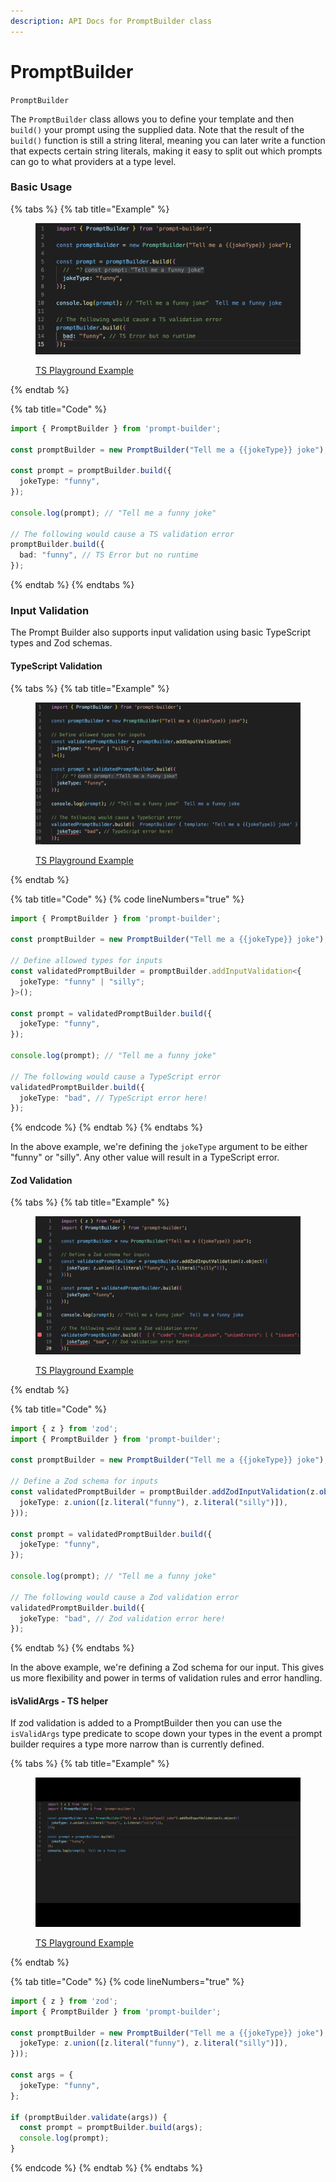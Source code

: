 ```yaml
---
description: API Docs for PromptBuilder class
---
```


# PromptBuilder

`PromptBuilder`

The `PromptBuilder` class allows you to define your template and then `build()` your prompt using the supplied data. Note that the result of the `build()` function is still a string literal, meaning you can later write a function that expects certain string literals, making it easy to split out which prompts can go to what providers at a type level.



### Basic Usage

{% tabs %}
{% tab title="Example" %}
<figure><img src=".gitbook/assets/image (4).png" alt=""><figcaption><p><a href="https://www.typescriptlang.org/play?#code/JYWwDg9gTgLgBAbzgBShcMBCBXYAbAEwFMo4BfOAMzRDgHIwawYBaAI10JLoG4AoPgGMIAOwDO8RumY58xUgF44IogHcUTLJ3kAKAEQAVInjxwQROAENECAFYQA1kQMBPMETIV7TvQEp+QqIScFIYcEqhMtokAHQccjoIfHBw3s5uRABccHqU2CIiLnoANHxk-gLC4hB4RDF4EADmOpEw-nAA9B05RiZmFtZ5BS6pjkR6Al1wBgAWFpQ1DarAIo1wqhDYhHCClthiA9MAynAAbpZ4wASWMMCicCRoUHytslxQcdqJyXBslgTZXL5QolTrdAwnACiUCev2w8BEEDgUHyt3MZX8QA">TS Playground Example</a></p></figcaption></figure>
{% endtab %}

{% tab title="Code" %}
```typescript
import { PromptBuilder } from 'prompt-builder';

const promptBuilder = new PromptBuilder("Tell me a {{jokeType}} joke");

const prompt = promptBuilder.build({
  jokeType: "funny",
});

console.log(prompt); // "Tell me a funny joke"

// The following would cause a TS validation error
promptBuilder.build({
  bad: "funny", // TS Error but no runtime
});
```
{% endtab %}
{% endtabs %}

### Input Validation

The Prompt Builder also supports input validation using basic TypeScript types and Zod schemas.

#### TypeScript Validation

{% tabs %}
{% tab title="Example" %}
<figure><img src=".gitbook/assets/image (1) (1).png" alt=""><figcaption><p><a href="https://tsplay.dev/mZvRKm">TS Playground Example</a></p></figcaption></figure>
{% endtab %}

{% tab title="Code" %}
{% code lineNumbers="true" %}
```ts
import { PromptBuilder } from 'prompt-builder';

const promptBuilder = new PromptBuilder("Tell me a {{jokeType}} joke");

// Define allowed types for inputs
const validatedPromptBuilder = promptBuilder.addInputValidation<{
  jokeType: "funny" | "silly";
}>();

const prompt = validatedPromptBuilder.build({
  jokeType: "funny",
});

console.log(prompt); // "Tell me a funny joke"

// The following would cause a TypeScript error
validatedPromptBuilder.build({
  jokeType: "bad", // TypeScript error here!
});
```
{% endcode %}
{% endtab %}
{% endtabs %}

In the above example, we're defining the `jokeType` argument to be either "funny" or "silly". Any other value will result in a TypeScript error.

#### Zod Validation

{% tabs %}
{% tab title="Example" %}
<figure><img src=".gitbook/assets/image.png" alt=""><figcaption><p><a href="https://tsplay.dev/mZvRKm">TS Playground Example</a></p></figcaption></figure>
{% endtab %}

{% tab title="Code" %}
```ts
import { z } from 'zod';
import { PromptBuilder } from 'prompt-builder';

const promptBuilder = new PromptBuilder("Tell me a {{jokeType}} joke");

// Define a Zod schema for inputs
const validatedPromptBuilder = promptBuilder.addZodInputValidation(z.object({
  jokeType: z.union([z.literal("funny"), z.literal("silly")]),
}));

const prompt = validatedPromptBuilder.build({
  jokeType: "funny",
});

console.log(prompt); // "Tell me a funny joke"

// The following would cause a Zod validation error
validatedPromptBuilder.build({
  jokeType: "bad", // Zod validation error here!
});
```
{% endtab %}
{% endtabs %}

In the above example, we're defining a Zod schema for our input. This gives us more flexibility and power in terms of validation rules and error handling.

#### isValidArgs - TS helper

If zod validation is added to a PromptBuilder then you can use the `isValidArgs` type predicate to scope down your types in the event a prompt builder requires a type more narrow than is currently defined.&#x20;

{% tabs %}
{% tab title="Example" %}
<figure><img src=".gitbook/assets/validateArgs (1).gif" alt=""><figcaption><p><a href="https://www.typescriptlang.org/play?#code/JYWwDg9gTgLgBAbzgLzgXzgMyhEcDkyEAJvgNwBQoksicACjuDAEICuwANsQKZTpYmBMEzAwAtACMO3PuQoUAxhAB2AZ3gjcY9l178AvHBU8A7g1GsZ+gBQAiACo9OnOCB5wAhogQArCADWPA4AnmA8aBj+QXYAlAB0nsTEAFokAJIqYGwwAGqenMDEnjDAqjbI8RCSvjyKMDYIFHBw0cFhPABcKPFsKmUqNgDalYUwfAX2mH0qIXEAND1jE5z2alycc7EAurHzFGixsZRKqhpeUADmanBGTS1toeHddtMqs3b7aCfAmHA2WmYulkUHiADcCkUSjwbJ4rmojohmnBlOpNJZbnBATprHx4tI9LD4cdkai1BBODx4pwIJcAZYSWggA">TS Playground Example</a></p></figcaption></figure>
{% endtab %}

{% tab title="Code" %}
{% code lineNumbers="true" %}
```typescript
import { z } from 'zod';
import { PromptBuilder } from 'prompt-builder';

const promptBuilder = new PromptBuilder("Tell me a {{jokeType}} joke").addZodInputValidation(z.object({
  jokeType: z.union([z.literal("funny"), z.literal("silly")]),
}));

const args = {
  jokeType: "funny",
};

if (promptBuilder.validate(args)) {
  const prompt = promptBuilder.build(args);
  console.log(prompt);
}

```
{% endcode %}
{% endtab %}
{% endtabs %}
